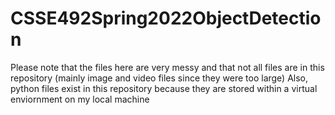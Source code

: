 # CSSE492Spring2022ObjectDetection

Please note that the files here are very messy and that not all files are in this repository (mainly image and video files since they were too large)
Also, python files exist in this repository because they are stored within a virtual enviornment on my local machine
